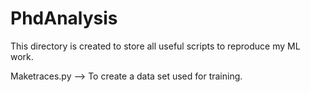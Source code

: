 # PhdAnalysis
This directory is created to store all useful scripts to reproduce my ML work.


Maketraces.py --> To create a data set used for training. 
